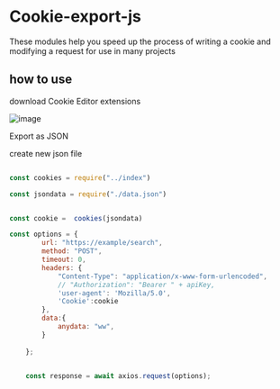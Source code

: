 # Cookie-export-js
These modules help you speed up the process of writing a cookie and modifying a request for use in many projects


## how to use

download Cookie Editor extensions

![image](https://github.com/moomle0000/Cookie-export-js/assets/68758566/eb68ce23-4ffb-43ae-bfa2-ae417639a1df)

Export as JSON 

create new json file 


```js

const cookies = require("../index")

const jsondata = require("./data.json")


const cookie =  cookies(jsondata)

const options = {
        url: "https://example/search",
        method: "POST",
        timeout: 0,
        headers: {
            "Content-Type": "application/x-www-form-urlencoded",
            // "Authorization": "Bearer " + apiKey,
            'user-agent': 'Mozilla/5.0',
            'Cookie':cookie
        },
        data:{
            anydata: "ww",
        }
      
    };


    const response = await axios.request(options);

```

